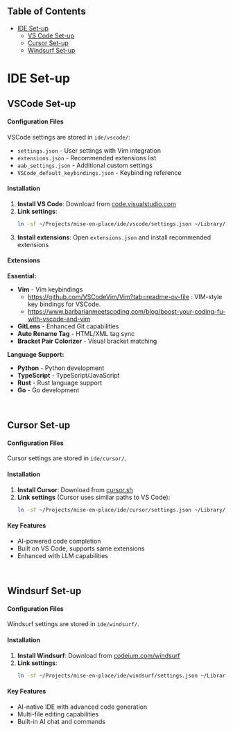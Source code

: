 ## Table of Contents
- [IDE Set-up](#ide-set-up)
  - [VS Code Set-up](#vs-code-set-up)
  - [Cursor Set-up](#cursor-set-up)
  - [Windsurf Set-up](#windsurf-set-up)

# IDE Set-up
## VSCode Set-up

#### Configuration Files
VSCode settings are stored in `ide/vscode/`:
- `settings.json` - User settings with Vim integration
- `extensions.json` - Recommended extensions list
- `aab_settings.json` - Additional custom settings
- `VSCode_default_keybindings.json` - Keybinding reference

#### Installation
1. **Install VS Code**: Download from [code.visualstudio.com](https://code.visualstudio.com/)
2. **Link settings**:
   ```bash
   ln -sf ~/Projects/mise-en-place/ide/vscode/settings.json ~/Library/Application\ Support/Code/User/settings.json
   ```
3. **Install extensions**: Open `extensions.json` and install recommended extensions

#### Extensions
**Essential:**
- **Vim** - Vim keybindings
  - https://github.com/VSCodeVim/Vim?tab=readme-ov-file : VIM-style key bindings for VSCode.
  - https://www.barbarianmeetscoding.com/blog/boost-your-coding-fu-with-vscode-and-vim
- **GitLens** - Enhanced Git capabilities
- **Auto Rename Tag** - HTML/XML tag sync
- **Bracket Pair Colorizer** - Visual bracket matching

**Language Support:**
- **Python** - Python development
- **TypeScript** - TypeScript/JavaScript
- **Rust** - Rust language support
- **Go** - Go development


&nbsp;
## Cursor Set-up
#### Configuration Files
Cursor settings are stored in `ide/cursor/`.

#### Installation
1. **Install Cursor**: Download from [cursor.sh](https://cursor.sh/)
2. **Link settings** (Cursor uses similar paths to VS Code):
   ```bash
   ln -sf ~/Projects/mise-en-place/ide/cursor/settings.json ~/Library/Application\ Support/Cursor/User/settings.json
   ```

#### Key Features
- AI-powered code completion
- Built on VS Code, supports same extensions
- Enhanced with LLM capabilities


&nbsp;
## Windsurf Set-up

#### Configuration Files
Windsurf settings are stored in `ide/windsurf/`.

#### Installation
1. **Install Windsurf**: Download from [codeium.com/windsurf](https://codeium.com/windsurf)
2. **Link settings**:
   ```bash
   ln -sf ~/Projects/mise-en-place/ide/windsurf/settings.json ~/Library/Application\ Support/Windsurf/User/settings.json
   ```

#### Key Features
- AI-native IDE with advanced code generation
- Multi-file editing capabilities
- Built-in AI chat and commands



